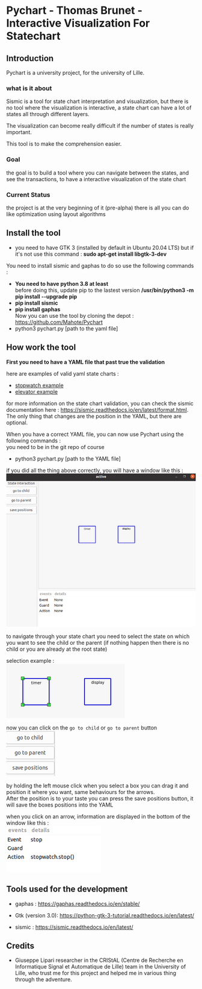 # Pychart - Thomas Brunet - Interactive Visualization For Statechart
## Introduction

Pychart is a university project, for the university of Lille.  

### what is it about

Sismic is a tool for state chart interpretation and visualization, but there is no tool where the visualization is interactive, a state chart can have a lot of states all through different layers.

The visualization can become really difficult if the number of states is really important.

This tool is to make the comprehension easier.

### Goal

the goal is to build a tool where you can navigate between the states, and see the transactions, to have a interactive visualization of the state chart

### Current Status

the project is at the very beginning of it (pre-alpha)
there is all you can do like optimization using layout algorithms

## Install the tool

* you need to have GTK 3 (installed by default in Ubuntu 20.04 LTS) but if it's not use this command :
**sudo apt-get install libgtk-3-dev**

You need to install sismic and gaphas to do so use the following commands :
* **You need to have python 3.8 at least**  
before doing this, update pip to the lastest version **/usr/bin/python3 -m pip install --upgrade pip** 
* **pip install sismic**
* **pip install gaphas**  
Now you can use the tool by cloning the depot : https://github.com/Mahote/Pychart
* python3 pychart.py [path to the yaml file]


## How work the tool

**First you need to have a YAML file that past true the validation**

here are examples of valid yaml state charts :
* [stopwatch example](doc/examples/stopwatch.yaml) 
* [elevator example](doc/examples/elevator.yaml)

for more information on the state chart validation, you can check the sismic documentation here : https://sismic.readthedocs.io/en/latest/format.html.  
The only thing that changes are the position in the YAML, but there are optional.

When you have a correct YAML file, you can now use Pychart using the following commands :  
you need to be in the git repo of course  
* python3 pychart.py [path to the YAML file]

if you did all the thing above correctly, you will have a window like this : 
![example img](doc/img/exampleREADME.png)

to navigate through your state chart you need to select the state on which you want to see the child or the parent (if nothing happen then there is no child or you are already at the root state)

selection example :   
![example selection](doc/img/selectionexample.png)

now you can click on the `go to child` or `go to parent` button  
![example button](doc/img/examplebutton.png)

by holding the left mouse click when you select a box you can drag it and position it where you want, same behaviours for the arrows.  
After the position is to your taste you can press the save positions button, it will save the boxes positions into the YAML

when you click on an arrow, information are displayed in the bottom of the window like this :  
![arrow informations example](doc/img/arrowinfo.png)

## Tools used for the development
* gaphas : https://gaphas.readthedocs.io/en/stable/
* Gtk (version 3.0): https://python-gtk-3-tutorial.readthedocs.io/en/latest/

* sismic : https://sismic.readthedocs.io/en/latest/

## Credits

* Giuseppe Lipari researcher in the CRIStAL (Centre de Recherche en Informatique Signal et Automatique de Lille) team in the University of Lille, who trust me for this project and helped me in various thing through the adventure.